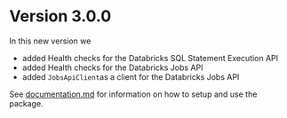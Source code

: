 # Version 3.0.0

In this new version we

* added Health checks for the Databricks SQL Statement Execution API
* added Health checks for the Databricks Jobs API
* added `JobsApiClient`as a client for the Databricks Jobs API

See [documentation.md](../documentation.md) for information on how to setup and use the package.